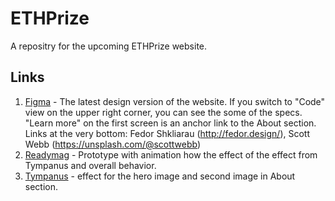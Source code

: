 # ETHPrize
A repositry for the upcoming ETHPrize website.

## Links
1. [Figma](https://www.figma.com/file/FCakALK84WSxZB5QhvaV213e/ETHPrize?node-id=1%3A2) - The latest design version of the website. If you switch to "Code" view on the upper right corner, you can see the some of the specs. "Learn more" on the first screen is an anchor link to the About section. Links at the very bottom: Fedor Shkliarau (http://fedor.design/), Scott Webb (https://unsplash.com/@scottwebb)
2. [Readymag](https://readymag.com/shkliarau/995140/) - Prototype with animation how the effect of the effect from Tympanus and overall behavior.
3. [Tympanus](https://tympanus.net/Tutorials/CSSMaskTransition/index2.html) - effect for the hero image and second image in About section.
